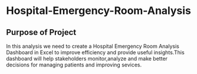 # Hospital-Emergency-Room-Analysis
## Purpose of Project 
In this analysis we need to create a Hospital Emergency Room Analysis Dashboard in Excel to improve efficiency and provide useful insights.This dashboard will help stakeholders monitor,analyze and make better
decisions for managing patients and improving sevices.
